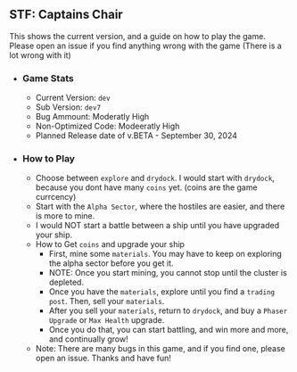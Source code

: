 ## STF: Captains Chair

This shows the current version, and a guide on how to play the game.
Please open an issue if you find anything wrong with the game (There is a lot wrong with it)

- ### Game Stats
    - Current Version: `dev`
    - Sub Version: `dev7`
    - Bug Ammount: Moderatly High
    - Non-Optimized Code: Modeeratly High
    - Planned Release date of v.BETA - September 30, 2024
- ### How to Play
  - Choose between `explore` and `drydock`. I would start with `drydock`, because you dont have many `coins` yet. (coins are the game currcency)
  - Start with the `Alpha Sector`, where the hostiles are easier, and there is more to mine.
  - I would NOT start a battle between a ship until you have upgraded your ship.
  - How to Get `coins` and upgrade your ship
    - First, mine some `materials`. You may have to keep on exploring the alpha sector before you get it.
    - NOTE: Once you start mining, you cannot stop until the cluster is depleted.
    - Once you have the `materials`, explore until you find a `trading post`. Then, sell your `materials`.
    - After you sell your `materials`, return to `drydock`, and buy a `Phaser Upgrade` or `Max Health` upgrade.
    - Once you do that, you can start battling, and win more and more, and continually grow!
  - Note: There are many bugs in this game, and if you find one, please open an issue. Thanks and have fun!
